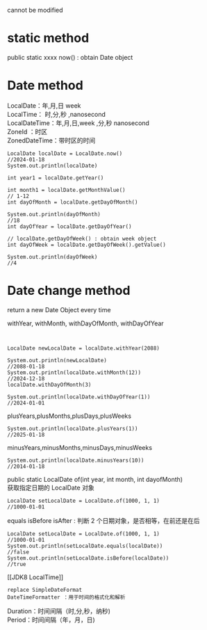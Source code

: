 cannot be modified

# static method 

public static xxxx now() : obtain Date object

# Date method

LocalDate：年,月,日 week  
LocalTime： 时,分,秒 ,nanosecond  
LocalDateTime：年,月,日,week ,分,秒 nanosecond  
ZoneId ：时区  
ZonedDateTime：带时区的时间  

```
LocalDate localDate = LocalDate.now()
//2024-01-18  
System.out.println(localDate)
  
int year1 = localDate.getYear()
  
int month1 = localDate.getMonthValue()
// 1-12  
int dayOfMonth = localDate.getDayOfMonth()
  
System.out.println(dayOfMonth)
//18  
int dayOfYear = localDate.getDayOfYear()
  
// localDate.getDayOfWeek() : obtain week object  
int dayOfWeek = localDate.getDayOfWeek().getValue()
  
System.out.println(dayOfWeek)
//4
```

# Date change method

return a new Date Object every time

withYear, withMonth, withDayOfMonth, withDayOfYear

```


LocalDate newLocalDate = localDate.withYear(2088)
  
System.out.println(newLocalDate)
//2088-01-18  
System.out.println(localDate.withMonth(12))
//2024-12-18  
localDate.withDayOfMonth(3)
  
System.out.println(localDate.withDayOfYear(1))
//2024-01-01 
```

plusYears,plusMonths,plusDays,plusWeeks

```
System.out.println(localDate.plusYears(1))
//2025-01-18
```

minusYears,minusMonths,minusDays,minusWeeks

```
System.out.println(localDate.minusYears(10))
//2014-01-18
```

public static LocalDate of(int year, int month, int dayofMonth)  
获取指定日期的 LocalDate 对象

```
LocalDate setLocalDate = LocalDate.of(1000, 1, 1)
//1000-01-01

```

equals isBefore isAfter : 判断 2 个日期对象，是否相等，在前还是在后

```
LocalDate setLocalDate = LocalDate.of(1000, 1, 1)
//1000-01-01  
System.out.println(setLocalDate.equals(localDate))
//false  
System.out.println(setLocalDate.isBefore(localDate))
//true
```

[[JDK8 LocalTime]]

```
replace SimpleDateFormat
DateTimeFormatter ：用于时间的格式化和解析  
```

Duration：时间间隔（时,分,秒，纳秒)  
Period：时间间隔（年，月，日)
